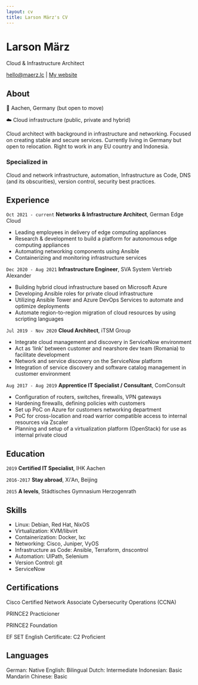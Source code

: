 ```yaml
---
layout: cv
title: Larson März's CV
---
```

# Larson März
Cloud & Infrastructure Architect

<div id="webaddress">
<a href="hello@maerz.lc">hello@maerz.lc</a>
| <a href="https://maerz.lc">My website</a>
</div>


## About

📍 Aachen, Germany (but open to move) 

☁️ Cloud infrastructure (public, private and hybrid) 

Cloud architect with background in infrastructure and networking. 
Focused on creating stable and secure services. 
Currently living in Germany but open to relocation. 
Right to work in any EU country and Indonesia. 

### Specialized in

Cloud and network infrastructure, automation, Infrastructure as Code, DNS (and its obscurities), version control, security best practices.

## Experience

`Oct 2021 - current`
__Networks & Infrastructure Architect__, German Edge Cloud

- Leading employees in delivery of edge computing appliances
- Research & development to build a platform for autonomous edge computing appliances
- Automating networking components using Ansible
- Containerizing and monitoring infrastructure services

`Dec 2020 - Aug 2021`
__Infrastructure Engineer__, SVA System Vertrieb Alexander

- Building hybrid cloud infrastructure based on Microsoft Azure
- Developing Ansible roles for private cloud infrastructure
- Utilizing Ansible Tower and Azure DevOps Services to automate and optimize deployments
- Automate region-to-region migration of cloud resources by using scripting languages

`Jul 2019 - Nov 2020`
__Cloud Architect__, iTSM Group
- Integrate cloud management and discovery in ServiceNow environment
- Act as ‘link’ between customer and nearshore dev team (Romania) to facilitate development
- Network and service discovery on the ServiceNow platform
- Integration of service discovery and software catalog management in customer environment

`Aug 2017 - Aug 2019`
__Apprentice IT Specialist / Consultant__, ComConsult
- Configuration of routers, switches, firewalls, VPN gateways
- Hardening firewalls, defining policies with customers
- Set up PoC on Azure for customers networking department
- PoC for cross-location and road warrior compatible access to internal resources via Zscaler
- Planning and setup of a virtualization platform (OpenStack) for use as internal private cloud

## Education

`2019`
__Certified IT Specialist__, IHK Aachen

`2016-2017`
__Stay abroad__, Xi'An, Beijing

`2015`
__A levels__, Städtisches Gymnasium Herzogenrath


## Skills

- Linux: Debian, Red Hat, NixOS
- Virtualization: KVM/libvirt
- Containerization: Docker, lxc
- Networking: Cisco, Juniper, VyOS
- Infrastructure as Code: Ansible, Terraform, dnscontrol
- Automation: UIPath, Selenium
- Version Control: git
- ServiceNow

## Certifications

Cisco Certified Network Associate Cybersecurity Operations (CCNA)

PRINCE2 Practicioner

PRINCE2 Foundation

EF SET English Certificate: C2 Proficient

## Languages

German: Native
English: Bilingual
Dutch: Intermediate
Indonesian: Basic
Mandarin Chinese: Basic

<!-- ### Footer

Last updated: September 2022 -->
